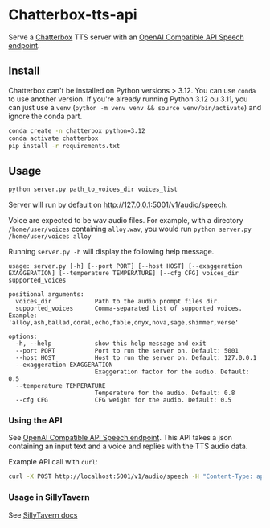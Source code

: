 # Chatterbox-tts-api

Serve a [Chatterbox](https://huggingface.co/ResembleAI/chatterbox) TTS server with an [OpenAI Compatible API Speech endpoint](https://platform.openai.com/docs/api-reference/audio/createSpeech).

## Install

Chatterbox can't be installed on Python versions > 3.12. You can use `conda` to use another version. If you're already running Python 3.12 ou 3.11, you can just use a `venv` (`python -m venv venv && source venv/bin/activate`) and ignore the conda part.

```sh
conda create -n chatterbox python=3.12
conda activate chatterbox
pip install -r requirements.txt
```

## Usage

```sh
python server.py path_to_voices_dir voices_list
```

Server will run by default on http://127.0.0.1:5001/v1/audio/speech.

Voice are expected to be wav audio files. For example, with a directory `/home/user/voices` containing `alloy.wav`, you would run `python server.py /home/user/voices alloy`

Running `server.py -h` will display the following help message.

```
usage: server.py [-h] [--port PORT] [--host HOST] [--exaggeration EXAGGERATION] [--temperature TEMPERATURE] [--cfg CFG] voices_dir supported_voices

positional arguments:
  voices_dir            Path to the audio prompt files dir.
  supported_voices      Comma-separated list of supported voices. Example: 'alloy,ash,ballad,coral,echo,fable,onyx,nova,sage,shimmer,verse'

options:
  -h, --help            show this help message and exit
  --port PORT           Port to run the server on. Default: 5001
  --host HOST           Host to run the server on. Default: 127.0.0.1
  --exaggeration EXAGGERATION
                        Exaggeration factor for the audio. Default: 0.5
  --temperature TEMPERATURE
                        Temperature for the audio. Default: 0.8
  --cfg CFG             CFG weight for the audio. Default: 0.5
```

### Using the API

See [OpenAI Compatible API Speech endpoint](https://platform.openai.com/docs/api-reference/audio/createSpeech). This API takes a json containing an input text and a voice and replies with the TTS audio data. 

Example API call with `curl`:

```sh
curl -X POST http://localhost:5001/v1/audio/speech -H "Content-Type: application/json" -d '{"input": "Hello, this is a test.", "voice": "alloy"}' --output speech.wav
```

### Usage in SillyTavern

See [SillyTavern docs](docs/usage-sillytavern.md)
